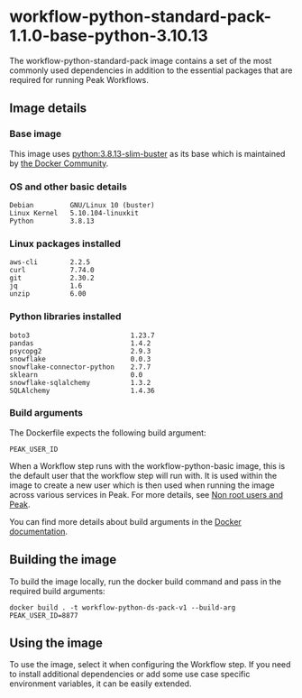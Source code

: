 # workflow-python-standard-pack-1.1.0-base-python-3.10.13
The workflow-python-standard-pack image contains a set of the most commonly used dependencies in addition to the essential packages that are required for running Peak Workflows.

## Image details
### Base image
This image uses [python:3.8.13-slim-buster](https://hub.docker.com/layers/python/library/python/3.8.13-slim-buster/images/sha256-6258dcdb5fea7b710bfcfc3c889e022e4c6e9dd0ea962cfa73fbc130eff2c174?context=explore) as its base which is maintained by [the Docker Community](https://github.com/docker-library/python).

### OS and other basic details
```
Debian         GNU/Linux 10 (buster)
Linux Kernel   5.10.104-linuxkit
Python         3.8.13
```

### Linux packages installed
```
aws-cli        2.2.5
curl           7.74.0
git            2.30.2
jq             1.6
unzip          6.00
```

### Python libraries installed
```
boto3                         1.23.7
pandas                        1.4.2
psycopg2                      2.9.3
snowflake                     0.0.3
snowflake-connector-python    2.7.7
sklearn                       0.0
snowflake-sqlalchemy          1.3.2
SQLAlchemy                    1.4.36
```


### Build arguments
The Dockerfile expects the following build argument:

`PEAK_USER_ID`

When a Workflow step runs with the workflow-python-basic image, this is the default user that the workflow step will run with. It is used within the image to create a new user which is then used when running the image across various services in Peak. For more details, see [Non root users and Peak](../../../../knowledge-base/non-root-user.md).

You can find more details about build arguments in the [Docker documentation](https://docs.docker.com/engine/reference/commandline/build/#set-build-time-variables---build-arg).


## Building the image
To build the image locally, run the docker build command and pass in the required build arguments:
```
docker build . -t workflow-python-ds-pack-v1 --build-arg PEAK_USER_ID=8877
```

## Using the image
To use the image, select it when configuring the Workflow step.
If you need to install additional dependencies or add some use case specific environment variables, it can be easily extended.

